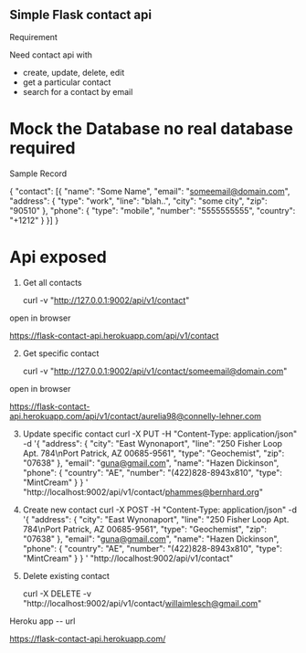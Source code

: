 Simple Flask contact api
-------------------------
Requirement

Need contact api with 
 - create, update, delete, edit
 - get a particular contact
 - search for a contact by email

# Mock the Database no real database required

Sample Record

{
	"contact": [{
		"name": "Some Name",
		"email": "someemail@domain.com",
		"address": {
			"type": "work",
			"line": "blah..",
			"city": "some city",
			"zip": "90510"
		},
		"phone": {
			"type": "mobile",
			"number": "5555555555",
			"country": "+1212"
		}
	}]
}
 
# Api exposed

1. Get all contacts

   curl -v "http://127.0.0.1:9002/api/v1/contact"
   
  open in browser
  
   https://flask-contact-api.herokuapp.com/api/v1/contact

2. Get specific contact

   curl -v "http://127.0.0.1:9002/api/v1/contact/someemail@domain.com"
   
  open in browser
  
   https://flask-contact-api.herokuapp.com/api/v1/contact/aurelia98@connelly-lehner.com

3. Update specific contact
   curl -X PUT -H "Content-Type: application/json" -d '{
       "address": {
         "city": "East Wynonaport", 
         "line": "250 Fisher Loop Apt. 784\nPort Patrick, AZ 00685-9561", 
         "type": "Geochemist", 
         "zip": "07638"
       }, 
       "email": "guna@gmail.com", 
       "name": "Hazen Dickinson", 
       "phone": {
         "country": "AE", 
         "number": "(422)828-8943x810", 
         "type": "MintCream"
       }
    }
   ' "http://localhost:9002/api/v1/contact/phammes@bernhard.org"

4. Create new contact
   curl -X POST -H "Content-Type: application/json" -d '{
    "address": {
      "city": "East Wynonaport", 
      "line": "250 Fisher Loop Apt. 784\nPort Patrick, AZ 00685-9561", 
      "type": "Geochemist", 
      "zip": "07638"
    }, 
    "email": "guna@gmail.com", 
    "name": "Hazen Dickinson", 
    "phone": {
      "country": "AE", 
      "number": "(422)828-8943x810", 
      "type": "MintCream"
    }
 }
' "http://localhost:9002/api/v1/contact"


5. Delete existing contact

   curl -X DELETE -v "http://localhost:9002/api/v1/contact/willaimlesch@gmail.com" 

Heroku app -- url

https://flask-contact-api.herokuapp.com/
